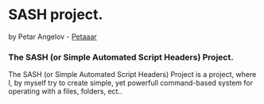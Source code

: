 # SASH project.
by Petar Angelov - [Petaaar](https://github.com/Petaaar)

### The SASH (or Simple Automated Script Headers) Project.

The SASH (or Simple Automated Script Headers) Project is a project, where I, by myself try to create
simple, yet powerfull command-based system for operating with a files, folders, ect..

